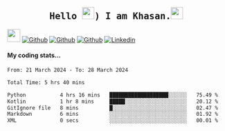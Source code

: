 <h2 align='center'><samp><strong>Hello <img src="https://media.giphy.com/media/hvRJCLFzcasrR4ia7z/giphy.gif" width="28px" height="28px">) I am Khasan.<img height="28px" src="https://emojis.slackmojis.com/emojis/images/1531849430/4246/blob-sunglasses.gif?1531849430"></strong></samp></h2>

<img src="https://media.giphy.com/media/WUlplcMpOCEmTGBtBW/giphy.gif" width="30">  [![Github](https://img.shields.io/github/followers/khasanrashidov?label=Follow%20Me&style=social)](https://github.com/khasanrashidov)  [![Github](https://img.shields.io/github/stars/khasanrashidov?affiliations=OWNER&style=social)](https://github.com/khasanrashidov)  [![Github](https://img.shields.io/github/watchers/khasanrashidov/khasanrashidov?style=social)](https://github.com/khasanrashidov) [![Linkedin](https://img.shields.io/badge/LinkedIn-Khasan%20Rashidov-blue?logo=Linkedin&logoColor=blue&labelColor=black&style=flat-square)](https://www.linkedin.com/in/khasanr)  

#### My coding stats...
<!--START_SECTION:waka-->

```txt
From: 21 March 2024 - To: 28 March 2024

Total Time: 5 hrs 40 mins

Python           4 hrs 16 mins   ███████████████████░░░░░░   75.49 %
Kotlin           1 hr 8 mins     █████░░░░░░░░░░░░░░░░░░░░   20.12 %
GitIgnore file   8 mins          █░░░░░░░░░░░░░░░░░░░░░░░░   02.47 %
Markdown         6 mins          ░░░░░░░░░░░░░░░░░░░░░░░░░   01.92 %
XML              0 secs          ░░░░░░░░░░░░░░░░░░░░░░░░░   00.01 %
```

<!--END_SECTION:waka-->

<!---
khasanrashidov/khasanrashidov is a ✨ special ✨ repository because its `README.md` (this file) appears on your GitHub profile.
You can click the Preview link to take a look at your changes.
--->
